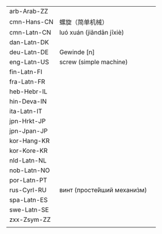 | | | |
|-|-|-|
| arb-Arab-ZZ |  |  |
| cmn-Hans-CN | 螺旋（简单机械） |  |
| cmn-Latn-CN | luó xuán (jiǎndān jīxiè) |  |
| dan-Latn-DK |  |  |
| deu-Latn-DE | Gewinde [n] |  |
| eng-Latn-US | screw (simple machine) |  |
| fin-Latn-FI |  |  |
| fra-Latn-FR |  |  |
| heb-Hebr-IL |  |  |
| hin-Deva-IN |  |  |
| ita-Latn-IT |  |  |
| jpn-Hrkt-JP |  |  |
| jpn-Jpan-JP |  |  |
| kor-Hang-KR |  |  |
| kor-Kore-KR |  |  |
| nld-Latn-NL |  |  |
| nob-Latn-NO |  |  |
| por-Latn-PT |  |  |
| rus-Cyrl-RU | винт (просте́йший механи́зм) |  |
| spa-Latn-ES |  |  |
| swe-Latn-SE |  |  |
| zxx-Zsym-ZZ |  |  |
|  |  |  |